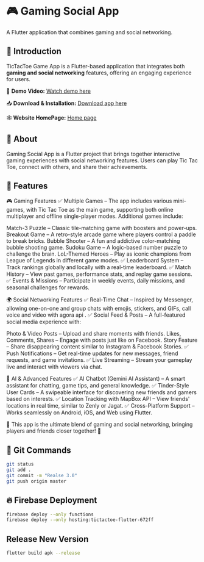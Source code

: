 # 🎮 Gaming Social App
A Flutter application that combines gaming and social networking.

## 📝 Introduction
TicTacToe Game App is a Flutter-based application that integrates both **gaming and social networking** features, offering an engaging experience for users.

🎥 **Demo Video:** [Watch demo here](https://github.com/DinhVanMy/tic_tac_toe_legends_app/issues/1#issue-2845405867)

📥 **Download & Installation:** [Download app here](https://www.mediafire.com/file/35wq5nhvwlxvnh6/Gaming_social_app_1-0-2.apk/file)

🕸️ **Website HomePage:** [Home page](https://sites.google.com/view/gaming-social-app/trang-ch%E1%BB%A7)

## 📝 About

Gaming Social App is a Flutter project that brings together interactive gaming experiences with social networking features. Users can play Tic Tac Toe, connect with others, and share their achievements.

## 📌 Features
🎮 Gaming Features
✅ Multiple Games – The app includes various mini-games, with Tic Tac Toe as the main game, supporting both online multiplayer and offline single-player modes. Additional games include:

Match-3 Puzzle – Classic tile-matching game with boosters and power-ups.
Breakout Game – A retro-style arcade game where players control a paddle to break bricks.
Bubble Shooter – A fun and addictive color-matching bubble shooting game.
Sudoku Game – A logic-based number puzzle to challenge the brain.
LoL-Themed Heroes – Play as iconic champions from League of Legends in different game modes.
✅ Leaderboard System – Track rankings globally and locally with a real-time leaderboard.
✅ Match History – View past games, performance stats, and replay game sessions.
✅ Events & Missions – Participate in weekly events, daily missions, and seasonal challenges for rewards.

🌍 Social Networking Features
✅ Real-Time Chat – Inspired by Messenger, allowing one-on-one and group chats with emojis, stickers, and GIFs, call voice and video with agora api .
✅ Social Feed & Posts – A full-featured social media experience with:

Photo & Video Posts – Upload and share moments with friends.
Likes, Comments, Shares – Engage with posts just like on Facebook.
Story Feature – Share disappearing content similar to Instagram & Facebook Stories.
✅ Push Notifications – Get real-time updates for new messages, friend requests, and game invitations.
✅ Live Streaming – Stream your gameplay live and interact with viewers via chat.

🤖 AI & Advanced Features
✅ AI Chatbot (Gemini AI Assistant) – A smart assistant for chatting, game tips, and general knowledge.
✅ Tinder-Style User Cards – A swipeable interface for discovering new friends and gamers based on interests.
✅ Location Tracking with MapBox API – View friends' locations in real time, similar to Zenly or Jagat.
✅ Cross-Platform Support – Works seamlessly on Android, iOS, and Web using Flutter.

📌 This app is the ultimate blend of gaming and social networking, bringing players and friends closer together! 🚀

## 🚀 Git Commands

```sh
git status
git add .
git commit -m "Realse 3.0"
git push origin master
```

## 🔥 Firebase Deployment

```sh
firebase deploy --only functions
firebase deploy --only hosting:tictactoe-flutter-672ff
```
## Release New Version

```sh
flutter build apk --release
```